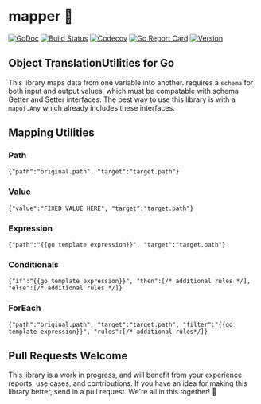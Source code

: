 # mapper 🔗

[![GoDoc](https://img.shields.io/badge/go-documentation-blue.svg?style=flat-square)](http://pkg.go.dev/github.com/benpate/rosetta/mapper)
[![Build Status](https://img.shields.io/github/workflow/status/benpate/rosetta/mapper/Go/main)](https://github.com/benpate/rosetta/mapper/actions/workflows/go.yml)
[![Codecov](https://img.shields.io/codecov/c/github/benpate/rosetta/mapper.svg?style=flat-square)](https://codecov.io/gh/benpate/rosetta/mapper)
[![Go Report Card](https://goreportcard.com/badge/github.com/benpate/rosetta/mapper?style=flat-square)](https://goreportcard.com/report/github.com/benpate/rosetta/mapper)
[![Version](https://img.shields.io/github/v/release/benpate/rosetta?include_prereleases&style=flat-square&color=brightgreen)](https://github.com/benpate/rosetta/releases)

## Object TranslationUtilities for Go

This library maps data from one variable into another.  requires a `schema` for both input and output values, which must be compatable with schema Getter and Setter interfaces.  The best way to use this library is with a `mapof.Any` which already includes these interfaces.


## Mapping Utilities


### Path

`{"path":"original.path", "target":"target.path"}`

### Value

`{"value":"FIXED VALUE HERE", "target":"target.path"}`

### Expression

`{"path":"{{go template expression}}", "target":"target.path"}`

### Conditionals

`{"if":"{{go template expression}}", "then":[/* additional rules */], "else":[/* additional rules */]}`

### ForEach

`{"path":"original.path", "target":"target.path", "filter":"{{go template expression}}", "rules":[/* additional rules*/]}`

## Pull Requests Welcome

This library is a work in progress, and will benefit from your experience reports, use cases, and contributions.  If you have an idea for making this library better, send in a pull request.  We're all in this together! 🔗

